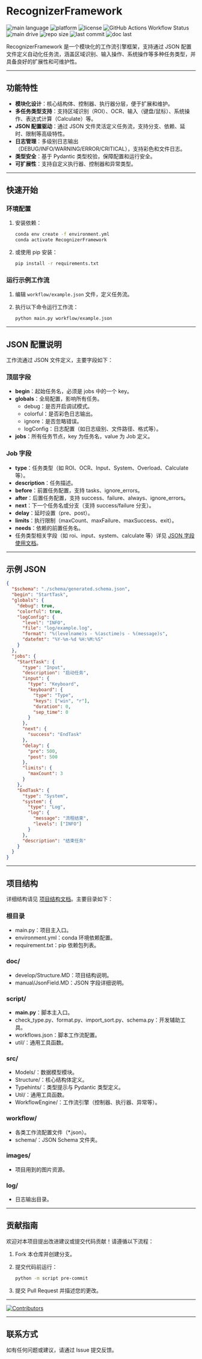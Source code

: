 # RecognizerFramework

![main language](https://img.shields.io/badge/python-3.13-blue?logo=python)
![platform](https://img.shields.io/badge/platform-windows-blueviolet.svg)
![license](https://img.shields.io/github/license/quyansiyuanwang/RecognizerFramework.svg)
![GitHub Actions Workflow Status](https://img.shields.io/github/actions/workflow/status/quyansiyuanwang/RecognizerFramework/checks.yml)
![main drive](https://img.shields.io/badge/drive-json-brightgreen.svg)
![repo size](https://img.shields.io/github/repo-size/quyansiyuanwang/RecognizerFramework)
![last commit](https://img.shields.io/github/last-commit/quyansiyuanwang/RecognizerFramework)
![doc last](https://img.shields.io/badge/docs%20last-2025--07--25-blue.svg)

RecognizerFramework 是一个模块化的工作流引擎框架，支持通过 JSON 配置文件定义自动化任务流，涵盖区域识别、输入操作、系统操作等多种任务类型，并具备良好的扩展性和可维护性。

---

## 功能特性

- **模块化设计**：核心结构体、控制器、执行器分层，便于扩展和维护。
- **多任务类型支持**：支持区域识别（ROI）、OCR、输入（键盘/鼠标）、系统操作、表达式计算（Calculate）等。
- **JSON 配置驱动**：通过 JSON 文件灵活定义任务流，支持分支、依赖、延时、限制等高级特性。
- **日志管理**：多级别日志输出（DEBUG/INFO/WARNING/ERROR/CRITICAL），支持彩色和文件日志。
- **类型安全**：基于 Pydantic 类型校验，保障配置和运行安全。
- **可扩展性**：支持自定义执行器、控制器和异常类型。

---

## 快速开始

### 环境配置

1. 安装依赖：

   ```bash
   conda env create -f environment.yml
   conda activate RecognizerFramework
   ```

2. 或使用 pip 安装：

   ```bash
   pip install -r requirements.txt
   ```

### 运行示例工作流

1. 编辑 `workflow/example.json` 文件，定义任务流。
2. 执行以下命令运行工作流：

   ```bash
   python main.py workflow/example.json
   ```

---

## JSON 配置说明

工作流通过 JSON 文件定义，主要字段如下：

### 顶层字段

- **begin**：起始任务名，必须是 jobs 中的一个 key。
- **globals**：全局配置，影响所有任务。
  - debug：是否开启调试模式。
  - colorful：是否彩色日志输出。
  - ignore：是否忽略错误。
  - logConfig：日志配置（如日志级别、文件路径、格式等）。
- **jobs**：所有任务节点，key 为任务名，value 为 Job 定义。

### Job 字段

- **type**：任务类型（如 ROI、OCR、Input、System、Overload、Calculate 等）。
- **description**：任务描述。
- **before**：前置任务配置，支持 tasks、ignore_errors。
- **after**：后置任务配置，支持 success、failure、always、ignore_errors。
- **next**：下一个任务名或分支（支持 success/failure 分支）。
- **delay**：延时设置（pre、post）。
- **limits**：执行限制（maxCount、maxFailure、maxSuccess、exit）。
- **needs**：依赖的前置任务名。
- 任务类型相关字段（如 roi、input、system、calculate 等）详见 [JSON 字段使用文档](doc/manual/JsonField.MD)。

---

## 示例 JSON

```json
{
  "$schema": "./schema/generated.schema.json",
  "begin": "StartTask",
  "globals": {
    "debug": true,
    "colorful": true,
    "logConfig": {
      "level": "INFO",
      "file": "log/example.log",
      "format": "%(levelname)s - %(asctime)s - %(message)s",
      "datefmt": "%Y-%m-%d %H:%M:%S"
    }
  },
  "jobs": {
    "StartTask": {
      "type": "Input",
      "description": "启动任务",
      "input": {
        "type": "Keyboard",
        "keyboard": {
          "type": "Type",
          "keys": ["win", "r"],
          "duration": 0,
          "sep_time": 0
        }
      },
      "next": {
        "success": "EndTask"
      },
      "delay": {
        "pre": 500,
        "post": 500
      },
      "limits": {
        "maxCount": 3
      }
    },
    "EndTask": {
      "type": "System",
      "system": {
        "type": "Log",
        "log": {
          "message": "流程结束",
          "levels": ["INFO"]
        }
      },
      "description": "结束任务"
    }
  }
}
```

---

## 项目结构

详细结构请见 [项目结构文档](doc/develop/Structure.MD)。主要目录如下：

### 根目录

- main.py：项目主入口。
- environment.yml：conda 环境依赖配置。
- requirement.txt：pip 依赖包列表。

### doc/

- develop/Structure.MD：项目结构说明。
- manual/JsonField.MD：JSON 字段详细说明。

### script/

- **main.py**：脚本主入口。
- check_type.py、format.py、import_sort.py、schema.py：开发辅助工具。
- workflows.json：脚本工作流配置。
- util/：通用工具函数。

### src/

- Models/：数据模型模块。
- Structure/：核心结构体定义。
- Typehints/：类型提示与 Pydantic 类型定义。
- Util/：通用工具函数。
- WorkflowEngine/：工作流引擎（控制器、执行器、异常等）。

### workflow/

- 各类工作流配置文件（\*.json）。
- schema/：JSON Schema 文件夹。

### images/

- 项目用到的图片资源。

### log/

- 日志输出目录。

---

## 贡献指南

欢迎对本项目提出改进建议或提交代码贡献！请遵循以下流程：

1. Fork 本仓库并创建分支。
2. 提交代码前运行：

   ```bash
   python -m script pre-commit
   ```

3. 提交 Pull Request 并描述您的更改。

---

[![Contributors](https://contrib.rocks/image?repo=quyansiyuanwang/RecognizerFramework)](https://github.com/quyansiyuanwang/RecognizerFramework/graphs/contributors)

---

## 联系方式

如有任何问题或建议，请通过 Issue 提交反馈。
